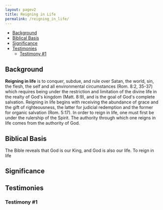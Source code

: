 ```yaml
---
layout: pagev2
title: Reigning in Life
permalink: /reigning_in_life/
---
```

- [Background](#background)
- [Biblical Basis](#biblical-basis)
- [Significance](#significance)
- [Testimonies](#testimonies)
  - [Testimony #1](#testimony-1)

## Background

**Reigning in life** is to conquer, subdue, and rule over Satan, the world, sin, the flesh, the self and all environmental circumstances (Rom. 8:2, 35-37) which requires being under the restriction and limitation of the divine life in the realty of God's kingdom (Matt. 8:9), and is the goal of God's complete salvation. Reigning in life begins with receiving the abundance of grace and the gift of righteousness, the latter for judicial redemption and the former for organic salvation (Rom. 5:17). In order to reign in life, one must first be under the rulership of the Spirit. The authority through which one reigns in life comes from the authority of God. 

## Biblical Basis

The Bible reveals that God is our King, and God is also our life. To reign in life 


## Significance

## Testimonies

### Testimony #1

